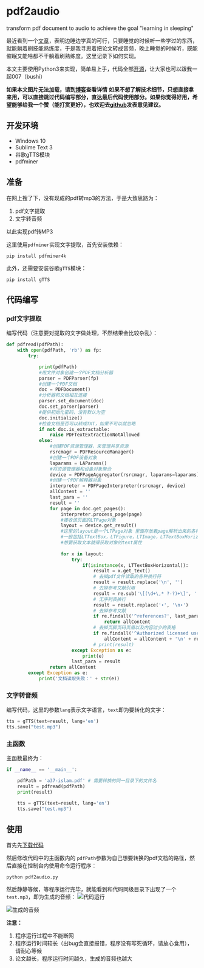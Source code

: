 # pdf2audio
transform pdf document to audio to achieve the goal "learning in sleeping"

最近看到一个[文章](https://mp.weixin.qq.com/s/BZ3iEaTyYaHdt62zdyPflQ)，表明边睡边学真的可行，只要睡觉的时候听一些学过的东西，就能躺着刷技能熟练度，于是我寻思着把论文转成音频，晚上睡觉的时候听，既能催眠又能啥都不干躺着刷熟练度。这里记录下如何实现。

本文主要使用Python3来实现，简单易上手，代码全部[开源](https://github.com/you8023/pdf2audio)，让大家也可以跟我一起007（bushi）

**如果本文图片无法加载，请到[博客](https://www.jianshu.com/p/01e0343bb082)查看详情**
**如果不想了解技术细节，只想直接拿来用，可以直接跳过代码编写部分，直达最后代码使用部分。如果你觉得好用，希望能够给我一个赞（能打赏更好），也欢迎去[github](https://github.com/you8023/pdf2audio/issues)发表意见建议。**

## 开发环境
* Windows 10
* Sublime Text 3
* 谷歌gTTS模块
* pdfminer

## 准备
在网上搜了下，没有现成的pdf转mp3的方法，于是大致思路为：

1. pdf文字提取
2. 文字转音频

以此实现pdf转MP3

这里使用`pdfminer`实现文字提取，首先安装依赖：
```
pip install pdfminer4k
```

此外，还需要安装谷歌`gTTS`模块：
```
pip install gTTS
```
## 代码编写
### pdf文字提取
编写代码（注意要对提取的文字做处理，不然结果会比较杂乱）：
```python
def pdfread(pdfPath):
	with open(pdfPath, 'rb') as fp:
		try:

			print(pdfPath)
			#用文件对象创建一个PDF文档分析器
			parser = PDFParser(fp)
			#创建一个PDF文档
			doc = PDFDocument()
			#分析器和文档相互连接
			parser.set_document(doc)
			doc.set_parser(parser)
			#提供初始化密码，没有默认为空
			doc.initialize()
			#检查文档是否可以转成TXT，如果不可以就忽略
			if not doc.is_extractable:
				raise PDFTextExtractionNotAllowed
			else:
				#创建PDF资源管理器，来管理共享资源
				rsrcmagr = PDFResourceManager()
				#创建一个PDF设备对象
				laparams = LAParams()
				#将资源管理器和设备对象聚合
				device = PDFPageAggregator(rsrcmagr, laparams=laparams)
				#创建一个PDF解释器对象
				interpreter = PDFPageInterpreter(rsrcmagr, device)
				allContent = ''
				last_para = ''
				result = ''
				for page in doc.get_pages():
					interpreter.process_page(page)
					#接收该页面的LTPage对象
					layout = device.get_result()
					#这里的layout是一个LTPage对象 里面存放着page解析出来的各种对象
					#一般包括LTTextBox，LTFigure，LTImage，LTTextBoxHorizontal等等一些对像
					#想要获取文本就得获取对象的text属性
					
					for x in layout:
						try:
							if(isinstance(x, LTTextBoxHorizontal)):
								result = x.get_text()
								# 去掉pdf文件读取的各种换行符
								result = result.replace('\n', '')
								# 去掉参考文献引用
								result = re.sub('\[(\d+\,* ?-?)+\]', '', result)
								# 无序列表换行
								result = result.replace('∙', '\n∙')
								# 去掉参考文献
								if re.findall('^references?', last_para.lower().replace(' ', '')) != [] or re.findall('^references?', result.lower().replace(' ', '')) != []:
									return allContent
								# 去掉页脚页码页眉以及内容过少的表格
								if re.findall('^Authorized licensed use limited to:', result) == [] and re.findall('©', result) == [] and re.findall('Publication date', result) == [] and re.findall('\d\:\d', result) == [] and re.findall('(et al.)$', result) == [] and len(result) > 5:
									allContent = allContent + '\n' + result
								# print(result)
						except Exception as e:
							print(e)
						last_para = result
				return allContent
		except Exception as e:
			print('文档读取失败：' + str(e))
```
### 文字转音频
编写代码，这里的参数`lang`表示文字语言，`text`即为要转化的文字：
```python
tts = gTTS(text=result, lang='en')
tts.save("test.mp3")
```
### 主函数
主函数最终为：
```python
if __name__ == '__main__':

	pdfPath = 'a37-islam.pdf' # 需要转换的同一目录下的文件名
	result = pdfread(pdfPath)
	print(result)

	tts = gTTS(text=result, lang='en')
	tts.save("test.mp3")
```

## 使用
首先先[下载代码](https://github.com/you8023/pdf2audio)

然后修改代码中的主函数内的 `pdfPath`参数为自己想要转换的pdf文档的路径，然后直接在控制台内使用命令运行程序：
```
python pdf2audio.py
```
然后静静等候，等程序运行完毕，就能看到和代码同级目录下出现了一个`test.mp3`，即为生成的音频：
![代码运行](https://upload-images.jianshu.io/upload_images/5714082-54d5f437f493488e.png?imageMogr2/auto-orient/strip%7CimageView2/2/w/1240)

![生成的音频](https://upload-images.jianshu.io/upload_images/5714082-8490b2f2e7d636f2.png?imageMogr2/auto-orient/strip%7CimageView2/2/w/1240)

**注意：**
1. 程序运行过程中不能断网
2. 程序运行时间较长（出bug会直接报错，程序没有写死循环，请放心食用），请耐心等候
3. 论文越长，程序运行时间越久，生成的音频也越大
